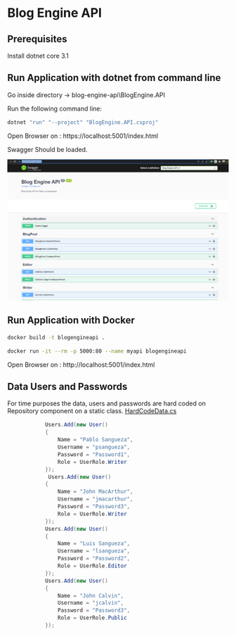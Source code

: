 # Blog Engine API

## Prerequisites

Install dotnet core 3.1

## Run Application with dotnet from command line

Go inside directory -> blog-engine-api\BlogEngine.API

Run the following command line:

```bash
dotnet "run" "--project" "BlogEngine.API.csproj"
```

Open Browser on : https://localhost:5001/index.html

Swagger Should be loaded.

![alt text](https://github.com/pablosangueza/blog-engine-api/blob/main/ExternalResources/SwaggerAPI.png)

## Run Application with Docker

```bash
docker build -t blogengineapi .
```

```bash
docker run -it --rm -p 5000:80 --name myapi blogengineapi
```
Open Browser on : http://localhost:5001/index.html

## Data Users and Passwords

For time purposes the data, users and passwords are hard coded on Repository component on a static class. 
[HardCodeData.cs](https://github.com/pablosangueza/blog-engine-api/blob/main/BlogEngine.Repository/HardCodeData.cs)

```c#
            Users.Add(new User()
            {
                Name = "Pablo Sangueza",
                Username = "psangueza",
                Password = "Password1",
                Role = UserRole.Writer
            });
             Users.Add(new User()
            {
                Name = "John MacArthur",
                Username = "jmacarthur",
                Password = "Password3",
                Role = UserRole.Writer
            });
            Users.Add(new User()
            {
                Name = "Luis Sangueza",
                Username = "lsangueza",
                Password = "Password2",
                Role = UserRole.Editor
            });
            Users.Add(new User()
            {
                Name = "John Calvin",
                Username = "jcalvin",
                Password = "Password3",
                Role = UserRole.Public
            });
```
